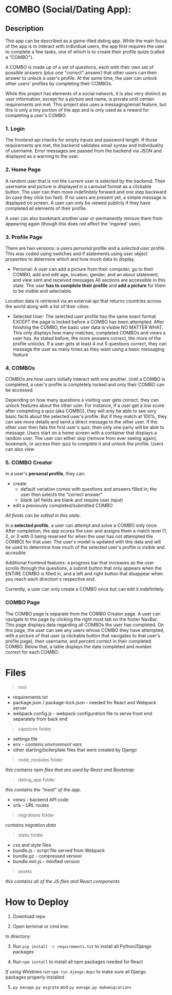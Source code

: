 # COMBO (Social/Dating App):

## Description
This app can be described as a game-ified dating app. While the main focus of the app is to interact with individual users, the app first requires the user to complete a few tasks, one of which is to create their profile quize (called a "COMBO").

A COMBO is made up of a set of questions, each with their own set of possible answers (plus one "correct" answer) that other users can then answer to unlock a user's profile. At the same time, the user can unlock other users' profiles by completing their COMBOs.

While this project has elements of a social network, it is also very distinct as user information, except for a picture and name, is private until certain requirements are met. This project also uses a messaging/email feature, but this is only a tiny portion of the app and is only used as a reward for completing a user's COMBO.

### 1. Login

The frontend api checks for empty inputs and password length. If those requirements are met, the backend validates email syntax and individuality of username. Error messages are passed from the backend via JSON and displayed as a warning to the user.

### 2. Home Page

A random user that is not the current user is selected by the backend. Their username and picture is displayed in a carousel format as a clickable button. The user can then move indefinitely forward and one step backward (in case they click too fast). If no users are present yet, a simple message is displayed on screen. A user can only be viewed publicly if they have completed all elements of their profile.

A user can also bookmark another user or permanently remove them from appearing again (though this does not affect the 'ingored' user).

### 3. Profile Page
There are two versions: a users *personal* profile and a *selected user* profile. This was coded using switches and if statements using user object properties to determine which and how much data to display.

- Personal:
A user can add a picture from their computer, go to their COMBO, add and edit age, location, gender, and an about statement, and view sent and received messages 
All sections are accessible in this state. The user **has to complete their profile** and **add a picture** for them to be visible and selectable.

Location data is retrieved via an external api that returns countries across the world along with a list of their cities.

- Selected User:
The selected user profile has the same exact format EXCEPT the page is locked before a COMBO has been attempted. After finishing the COMBO, the basic user data is visible NO MATTER WHAT. This only displays how many matches, completed COMBOs and views a user has. As stated before, the more answers correct, the more of the profile unlocks. If a user gets at least 4 out 5 questions correct, they can message the user as many times as they want using a basic messaging feature

### 4. COMBOs
COMBOs are how users initially interact with one another. Until a COMBO is completed, a user's profile is completely locked and only their COMBO can be accessed. 

Depending on how many questions a visiting user gets correct, they can unlock features about the other user. For instance, if a user get a low score after completing a quiz (aka COMBO), they will only be able to see very basic facts about the selected user's profile. But if they match at 100%, they can see more details and send a direct message to the other user. If the other user then fails the first user's quiz, then only one party will be able to message. Users start on a home screen with a container that displays a random user. The user can either skip (remove from ever seeing again), bookmark, or access their quiz to complete it and unlock the profile. Users can also view 

### 5. COMBO Creator
In a user's **personal profile**, they can:
- create
    - default variation comes with questions and answers filled in; the user then selects the "correct answer"
    - blank (all fields are blank and require user input)
- edit a previously completed/submitted COMBO

*All fields can be edited in this state.*

In a **selected profile**, a user can attempt and solve a COMBO only once. After completion, the app scores the user and assigns them a match level (1, 2, or 3 with 0 being reserved for when the user has not attempted the COMBO) for that user. The user's model is updated with this data and will be used to determine how much of the selected user's profile is visible and accesible.

Additional frontend features: a progress bar that increases as the user scrolls through the questions, a submit button that only appears when the ENTIRE COMBO is filled in, and a left and right button that disappear when you reach each direction's respective end.

Currently, a user can only create a COMBO once but can edit it indefinitely.

### COMBO Page
The COMBO page is separate from the COMBO Creator page. A user can navigate to the page by clicking the right most tab on the footer NavBar. This page displays data regarding all COMBOs the user has completed. On this page, the user can see any users whose COMBO they have attempted, with a picture of that user (a clickable button that navigates to that user's profile page), their username, and percent correct in their completed COMBO. Below that, a table displays the date completed and number correct for each COMBO. 

# Files
> root

- requirements.txt 
- package.json / package-lock.json - needed for React and Webpack server
- webpack.config.js - webpack configuration file to serve front end separately from back end

> capstone folder

- settings file
- env - *contains environment vars*
- other starting/boilerplate files that were created by Django

> node_modules folder

*this contains npm files that are used by React and Bootstrap*

> dating_app folder 

*this contains the "meat" of the app.*
- views - backend API code
- urls - URL routes

> migrations folder 

*contains migration data*

> static folder
- css and style files
- bundle.js - script file served from Webpack
- bundle.gz - compressed version
- bundle.min.js - minified version

> assets

*this contains all of the JS files and React components*


# How to Deploy

1. Download repo

2. Open terminal or cmd line:

In directory: 

3. Run `pip install -r requirements.txt` to install all Python/Django packages

4. Run `npm install` to install all npm packages needed for React

*If using Windows* run `npm run django-deps` to make sure all Django packages properly installed

5. `py manage.py migrate` and `py manage.py makemigrations`



